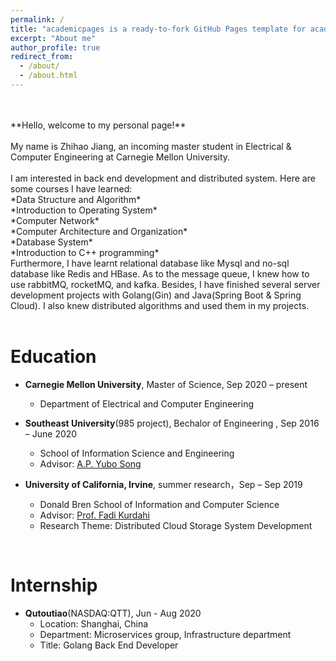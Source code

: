 ```yaml
---
permalink: /
title: "academicpages is a ready-to-fork GitHub Pages template for academic personal websites"
excerpt: "About me"
author_profile: true
redirect_from: 
  - /about/
  - /about.html
---
```

<br/>
<br/>
**Hello, welcome to my personal page!**
<br/>
<br/>
My name is Zhihao Jiang, an incoming master student in Electrical & Computer Engineering at Carnegie Mellon University. 
<br/> 
<br/> 
I am interested in back end development and distributed system. Here are some courses I have learned:
<br/> 
*Data Structure and Algorithm*
<br/> 
*Introduction to Operating System*
<br/> 
*Computer Network*
<br/> 
*Computer Architecture and Organization*
<br/> 
*Database System*
<br/> 
*Introduction to C++ programming*
<br/> 
Furthermore, I have learnt relational database like Mysql and no-sql database like Redis and HBase. As to the message queue, I knew how to use rabbitMQ, rocketMQ, and kafka. Besides, I have finished several server development projects with Golang(Gin) and Java(Spring Boot & Spring Cloud). I also knew distributed algorithms and used them in my projects.
<br/> 
<br/> 

Education
======
* **Carnegie Mellon University**, Master of Science, Sep 2020 – present
	* Department of Electrical and Computer Engineering

* **Southeast University**(985 project), Bechalor of Engineering , Sep 2016 – June 2020
	* School of Information Science and Engineering
	* Advisor: [A.P. Yubo Song](https://cyber.seu.edu.cn/_s303/syb1/list.psp)

* **University of California, Irvine**, summer research，Sep – Sep 2019
	* Donald Bren School of Information and Computer Science
	* Advisor: [Prof. Fadi Kurdahi](https://engineering.uci.edu/users/fadi-kurdahi)
  * Research Theme: Distributed Cloud Storage System Development
<br/> 

Internship
======
* **Qutoutiao**(NASDAQ:QTT), Jun - Aug 2020
	* Location: Shanghai, China
  * Department: Microservices group, Infrastructure department
  * Title: Golang Back End Developer
